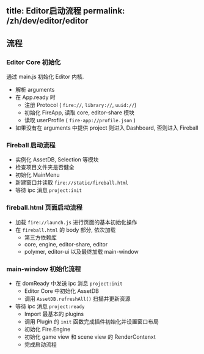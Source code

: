 title: Editor启动流程
permalink: /zh/dev/editor/editor
---

## 流程

### Editor Core 初始化

通过 main.js 初始化 Editor 内核.

 - 解析 arguments
 - 在 App.ready 时
   - 注册 Protocol ( `fire://`, `library://`, `uuid://`)
   - 初始化 FireApp, 读取 core, editor-share 模块
   - 读取 userProfile ( `fire-app://profile.json` )
 - 如果没有在 arguments 中提供 project 则进入 Dashboard, 否则进入 Fireball

### Fireball 启动流程

 - 实例化 AssetDB, Selection 等模块
 - 检查项目文件夹是否健全
 - 初始化 MainMenu
 - 新建窗口并读取 `fire://static/fireball.html`
 - 等待 ipc 消息 `project:init`

### fireball.html 页面启动流程

 - 加载 `fire://launch.js` 进行页面的基本初始化操作
 - 在 `fireball.html` 的 body 部分, 依次加载
   - 第三方依赖库
   - core, engine, editor-share, editor
   - polymer, editor-ui 以及最终加载 main-window

### main-window 初始化流程

 - 在 domReady 中发送 ipc 消息 `project:init`
   - Editor Core 中初始化 AssetDB
   - 调用 `AssetDB.refreshAll()` 扫描并更新资源
 - 等待 ipc 消息 `project:ready`
   - Import 最基本的 plugins
   - 调用 Plugin 的 `init` 函数完成插件初始化并设置窗口布局
   - 初始化 Fire.Engine
   - 初始化 game view 和 scene view 的 RenderContenxt
   - 完成启动流程
